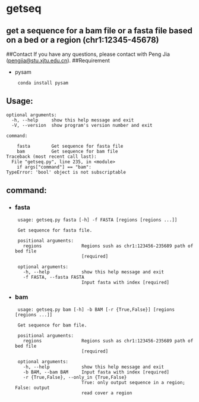 # getseq 
get a sequence for a bam file or a fasta file based on a bed or a region (chr1:12345-45678)
----
##Contact
If you have any questions, please contact with Peng Jia (pengjia@stu.xjtu.edu.cn).
##Requirement
* pysam
  
   
       conda install pysam
## Usage: 
    optional arguments:
      -h, --help     show this help message and exit
      -V, --version  show program's version number and exit
    
    command:
      
        fasta        Get sequence for fasta file
        bam          Get sequence for bam file
    Traceback (most recent call last):
      File "getseq.py", line 235, in <module>
        if args["command"] == "bam":
    TypeError: 'bool' object is not subscriptable
 ## command:
 
 * ### fasta
        usage: getseq.py fasta [-h] -f FASTA [regions [regions ...]]
        
        Get sequence for fasta file.
        
        positional arguments:
          regions               Regions sush as chr1:123456-235689 path of bed file
                                [required]
        
        optional arguments:
          -h, --help            show this help message and exit
          -f FASTA, --fasta FASTA
                                Input fasta with index [required]
 * ### bam
        usage: getseq.py bam [-h] -b BAM [-r {True,False}] [regions [regions ...]]
        
        Get sequence for bam file.
        
        positional arguments:
          regions               Regions sush as chr1:123456-235689 path of bed file
                                [required]
        
        optional arguments:
          -h, --help            show this help message and exit
          -b BAM, --bam BAM     Input fasta with index [required]
          -r {True,False}, --only_in {True,False}
                                True: only output sequence in a region; False: output
                                read cover a region
 


